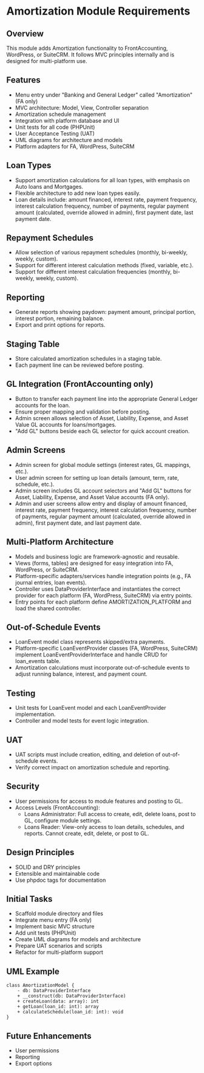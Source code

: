# Amortization Module Requirements

## Overview
This module adds Amortization functionality to FrontAccounting, WordPress, or SuiteCRM. It follows MVC principles internally and is designed for multi-platform use.

## Features
- Menu entry under "Banking and General Ledger" called "Amortization" (FA only)
- MVC architecture: Model, View, Controller separation
- Amortization schedule management
- Integration with platform database and UI
- Unit tests for all code (PHPUnit)
- User Acceptance Testing (UAT)
- UML diagrams for architecture and models
- Platform adapters for FA, WordPress, SuiteCRM

## Loan Types
- Support amortization calculations for all loan types, with emphasis on Auto loans and Mortgages.
- Flexible architecture to add new loan types easily.
- Loan details include: amount financed, interest rate, payment frequency, interest calculation frequency, number of payments, regular payment amount (calculated, override allowed in admin), first payment date, last payment date.

## Repayment Schedules
- Allow selection of various repayment schedules (monthly, bi-weekly, weekly, custom).
- Support for different interest calculation methods (fixed, variable, etc.).
- Support for different interest calculation frequencies (monthly, bi-weekly, weekly, custom).

## Reporting
- Generate reports showing paydown: payment amount, principal portion, interest portion, remaining balance.
- Export and print options for reports.

## Staging Table
- Store calculated amortization schedules in a staging table.
- Each payment line can be reviewed before posting.

## GL Integration (FrontAccounting only)
- Button to transfer each payment line into the appropriate General Ledger accounts for the loan.
- Ensure proper mapping and validation before posting.
- Admin screen allows selection of Asset, Liability, Expense, and Asset Value GL accounts for loans/mortgages.
- "Add GL" buttons beside each GL selector for quick account creation.

## Admin Screens
- Admin screen for global module settings (interest rates, GL mappings, etc.).
- User admin screen for setting up loan details (amount, term, rate, schedule, etc.).
- Admin screen includes GL account selectors and "Add GL" buttons for Asset, Liability, Expense, and Asset Value accounts (FA only).
- Admin and user screens allow entry and display of amount financed, interest rate, payment frequency, interest calculation frequency, number of payments, regular payment amount (calculated, override allowed in admin), first payment date, and last payment date.

## Multi-Platform Architecture
- Models and business logic are framework-agnostic and reusable.
- Views (forms, tables) are designed for easy integration into FA, WordPress, or SuiteCRM.
- Platform-specific adapters/services handle integration points (e.g., FA journal entries, loan events).
- Controller uses DataProviderInterface and instantiates the correct provider for each platform (FA, WordPress, SuiteCRM) via entry points.
- Entry points for each platform define AMORTIZATION_PLATFORM and load the shared controller.

## Out-of-Schedule Events
- LoanEvent model class represents skipped/extra payments.
- Platform-specific LoanEventProvider classes (FA, WordPress, SuiteCRM) implement LoanEventProviderInterface and handle CRUD for loan_events table.
- Amortization calculations must incorporate out-of-schedule events to adjust running balance, interest, and payment count.

## Testing
- Unit tests for LoanEvent model and each LoanEventProvider implementation.
- Controller and model tests for event logic integration.

## UAT
- UAT scripts must include creation, editing, and deletion of out-of-schedule events.
- Verify correct impact on amortization schedule and reporting.

## Security
- User permissions for access to module features and posting to GL.
- Access Levels (FrontAccounting):
    - Loans Administrator: Full access to create, edit, delete loans, post to GL, configure module settings.
    - Loans Reader: View-only access to loan details, schedules, and reports. Cannot create, edit, delete, or post to GL.

## Design Principles
- SOLID and DRY principles
- Extensible and maintainable code
- Use phpdoc tags for documentation

## Initial Tasks
- Scaffold module directory and files
- Integrate menu entry (FA only)
- Implement basic MVC structure
- Add unit tests (PHPUnit)
- Create UML diagrams for models and architecture
- Prepare UAT scenarios and scripts
- Refactor for multi-platform support

## UML Example
```
class AmortizationModel {
    - db: DataProviderInterface
    + __construct(db: DataProviderInterface)
    + createLoan(data: array): int
    + getLoan(loan_id: int): array
    + calculateSchedule(loan_id: int): void
}
```

## Future Enhancements
- User permissions
- Reporting
- Export options
